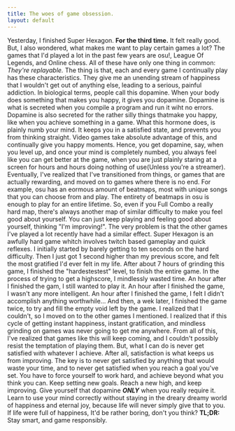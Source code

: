 ```yaml
---
title: The woes of game obsession.
layout: default
---
```


Yesterday, I finished Super Hexagon. **For the third time.**
It felt really good.
But, I also wondered, what makes me want to play certain games a lot?
The games that I'd played a lot in the past few years are osu!, League Of Legends, and Online chess.
All of these have only one thing in common: *They're replayable.*
The thing is that, each and every game I continually play has these characteristics. They give me an unending stream of happiness that I wouldn't get out of anything else, leading to a serious, painful addiction.
In biological terms, people call this dopamine. When your body does something that makes you happy, it gives you dopamine. Dopamine is what is secreted when you compile a program and run it wiht no errors. Dopamine is also secreted for the rather silly things thatmake you happy, like when you achieve something in a game. What this hormone does, is  plainly numb your mind. It keeps you in a satisfied state, and prevents you from thinking straight.
Video games take absolute advantage of this, and continually give you happy moments. Hence, you get dopamine, say, when you level up, and once your mind is completely numbed, you always feel like you can get better at the game, when you are just plainly staring at a screen for hours and hours doing nothing of use(Unless you're a streamer).
Eventually, I've realized that I've transitioned from things, or games that are actually rewarding, and moved on to games where there is no end. For example, osu has an eormous amount of beatmaps, most with unique songs that you can choose from and play. The entirety of beatmaps in osu is enough to play for an entire lifetime. So, even if you Full Combo a really hard map, there's always another map of similar difficulty to make you feel good about yourself. You can just keep playing and feeling good about yourself, thinking "I'm improving!".
The very problem is that the other games I've played a lot recently have had a similar effect. Super Hexagon is an awfully hard game whitch involves twitch based gameplay and quick reflexes. I initially started by barely getting to ten seconds on the hard difficulty. Then I just got 1 second higher than my previous score, and felt the most gratified I'd ever felt in my life. After about 7 hours of grinding this game, I finished the "hardestestest" level, to finish the entire game. In the process of trying to get a highscore, I mindlessly wasted time.
An hour after I finished the gam, I still wanted to play it.
An hour after I finished the game, I wasn't any more intelligent.
An hour after I finished the game, I felt I didn't accomplish anything worthwhile...
And then, a wek later, I finished the game twice, to try and fill the empty void left by the game.
I realized that I couldn't, so I moved on to the other games I mentioned.
I realized that if this cycle of getting instant happiness, instant gratification, and mindless grinding on games was never going to get me anywhere.
From all of this, I've realized that games like this will keep coming, and I couldn't possibly resist the temptation of playing them. But, what I can do is never get satisfied with whatever I achieve. After all, satisfaction is what keeps us from improving.
The key is to never get satisfied by anything that would waste your time, and to never get satisfied when you reach a goal you've set. You have to force yourself to work hard, and achieve beyond what you think you can.
Keep setting new goals. Reach a new high, and keep improving. Give yourself that dopamine ***ONLY*** when you really require it. Learn to use your mind correctly without staying in the dreary dreamy world of happiness and eternal joy, because life will never simply give that to you.
If life were full of happiness, It'd be rather boring, don't you think?
**TL;DR:** Stay smart, and game responsibly.
